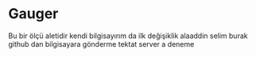 # Gauger
Bu bir ölçü aletidir
kendi bilgisayırım da ilk değişiklik
alaaddin
selim burak
github dan bilgisayara gönderme
tektat server a deneme